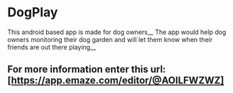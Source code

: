 # DogPlay
This android based app is made for dog owners__
The app would help dog owners monitoring their dog garden and will let them know when their friends are out there playing__

## For more information enter this url:[https://app.emaze.com/editor/@AOILFWZWZ]
